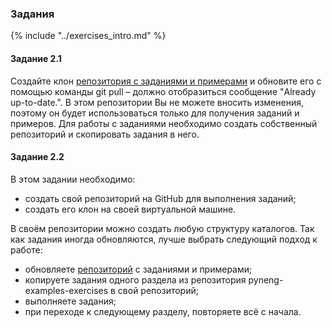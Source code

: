 ### Задания

{% include "../exercises_intro.md" %}

#### Задание 2.1

Создайте клон [репозитория с заданиями и примерами](https://github.com/natenka/pyneng-examples-exercises) и обновите его с помощью команды git pull – должно отобразиться сообщение "Already up-to-date.". В этом репозитории Вы не можете вносить изменения, поэтому он будет использоваться только для получения заданий и примеров. Для работы с заданиями необходимо создать собственный репозиторий и скопировать задания в него.

#### Задание 2.2

В этом задании необходимо:

* создать свой репозиторий на GitHub для выполнения заданий;
* создать его клон на своей виртуальной машине.

В своём репозитории можно создать любую структуру каталогов. Так как задания иногда обновляются, лучше выбрать следующий подход к работе:

* обновляете [репозиторий](https://github.com/natenka/pyneng-examples-exercises) с заданиями и примерами;
* копируете задания одного раздела из репозитория pyneng-examples-exercises в свой репозиторий;
* выполняете задания;
* при переходе к следующему разделу, повторяете всё с начала.
